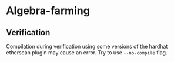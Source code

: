 # Algebra-farming

## Verification

Compilation during verification using some versions of the hardhat etherscan plugin may cause an error.
Try to use `--no-compile` flag.
